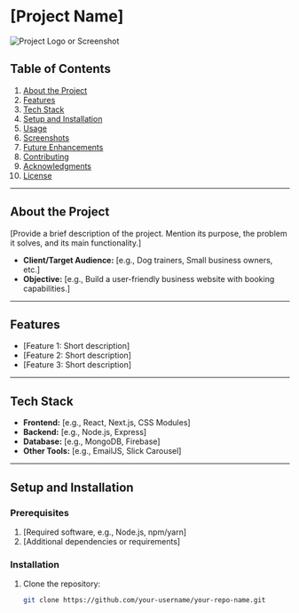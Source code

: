 # [Project Name]

![Project Logo or Screenshot](path/to/image.png)

## Table of Contents

1. [About the Project](#about-the-project)
2. [Features](#features)
3. [Tech Stack](#tech-stack)
4. [Setup and Installation](#setup-and-installation)
5. [Usage](#usage)
6. [Screenshots](#screenshots)
7. [Future Enhancements](#future-enhancements)
8. [Contributing](#contributing)
9. [Acknowledgments](#acknowledgments)
10. [License](#license)

---

## About the Project

[Provide a brief description of the project. Mention its purpose, the problem it solves, and its main functionality.]

- **Client/Target Audience:** [e.g., Dog trainers, Small business owners, etc.]
- **Objective:** [e.g., Build a user-friendly business website with booking capabilities.]

---

## Features

- [Feature 1: Short description]
- [Feature 2: Short description]
- [Feature 3: Short description]

---

## Tech Stack

- **Frontend:** [e.g., React, Next.js, CSS Modules]
- **Backend:** [e.g., Node.js, Express]
- **Database:** [e.g., MongoDB, Firebase]
- **Other Tools:** [e.g., EmailJS, Slick Carousel]

---

## Setup and Installation

### Prerequisites

1. [Required software, e.g., Node.js, npm/yarn]
2. [Additional dependencies or requirements]

### Installation

1. Clone the repository:
   ```bash
   git clone https://github.com/your-username/your-repo-name.git
